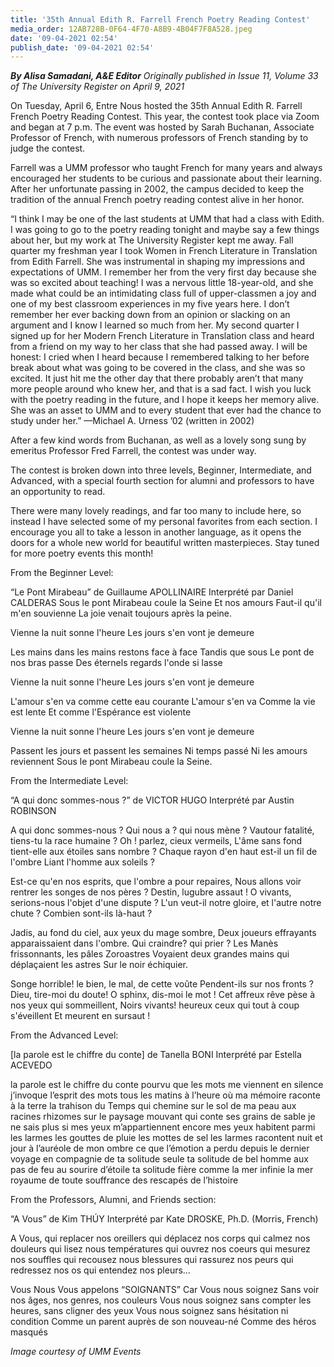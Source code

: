 ```yaml
---
title: '35th Annual Edith R. Farrell French Poetry Reading Contest'
media_order: 12AB728B-0F64-4F70-A8B9-4B04F7F8A528.jpeg
date: '09-04-2021 02:54'
publish_date: '09-04-2021 02:54'
---
```


_**By Alisa Samadani, A&E Editor** Originally published in Issue 11, Volume 33 of The University Register on April 9, 2021_

On Tuesday, April 6, Entre Nous hosted the 35th Annual Edith R. Farrell French Poetry Reading Contest. This year, the contest took place via Zoom and began at 7 p.m. The event was hosted by Sarah Buchanan, Associate Professor of French, with numerous professors of French standing by to judge the contest.

Farrell was a UMM professor who taught French for many years and always encouraged her students to be curious and passionate about their learning. After her unfortunate passing in 2002, the campus decided to keep the tradition of the annual French poetry reading contest alive in her honor.

“I think I may be one of the last students at UMM that had a class with Edith. I was going to go to the poetry reading tonight and maybe say a few things about her, but my work at The University Register kept me away. Fall quarter my freshman year I took Women in French Literature in Translation from Edith Farrell. She was instrumental in shaping my impressions and expectations of UMM. I remember her from the very first day because she was so excited about teaching! I was a nervous little 18-year-old, and she made what could be an intimidating class full of upper-classmen a joy and one of my best classroom experiences in my five years here. I don’t remember her ever backing down from an opinion or slacking on an argument and I know I learned so much from her. My second quarter I signed up for her Modern French Literature in Translation class and heard from a friend on my way to her class that she had passed away. I will be honest: I cried when I heard because I remembered talking to her before break about what was going to be covered in the class, and she was so excited. It just hit me the other day that there probably aren’t that many more people around who knew her, and that is a sad fact. I wish you luck with the poetry reading in the future, and I hope it keeps her memory alive. She was an asset to UMM and to every student that ever had the chance to study under her.” —Michael A. Urness ’02 (written in 2002)

After a few kind words from Buchanan, as well as a lovely song sung by emeritus Professor Fred Farrell, the contest was under way.

The contest is broken down into three levels, Beginner, Intermediate, and Advanced, with a special fourth section for alumni and professors to have an opportunity to read.

There were many lovely readings, and far too many to include here, so instead I have selected some of my personal favorites from each section. I encourage you all to take a lesson in another language, as it opens the doors for a whole new world for beautiful written masterpieces. Stay tuned for more poetry events this month!

From the Beginner Level:

“Le Pont Mirabeau” de Guillaume APOLLINAIRE 
Interprété par Daniel CALDERAS 
Sous le pont Mirabeau coule la Seine 
Et nos amours 
Faut-il qu'il m'en souvienne 
La joie venait toujours après la peine. 

Vienne la nuit sonne l'heure 
Les jours s'en vont je demeure 

Les mains dans les mains restons face à face 
Tandis que sous 
Le pont de nos bras passe 
Des éternels regards l'onde si lasse 

Vienne la nuit sonne l'heure
Les jours s'en vont je demeure 

L'amour s'en va comme cette eau courante 
L'amour s'en va 
Comme la vie est lente 
Et comme l'Espérance est violente 

Vienne la nuit sonne l'heure 
Les jours s'en vont je demeure 

Passent les jours et passent les semaines 
Ni temps passé 
Ni les amours reviennent 
Sous le pont Mirabeau coule la Seine. 

From the Intermediate Level:

“A qui donc sommes-nous ?” de VICTOR HUGO 
Interprété par Austin ROBINSON 

A qui donc sommes-nous ? Qui nous a ? qui nous mène ? 
Vautour fatalité, tiens-tu la race humaine 
? Oh ! parlez, cieux vermeils, 
L'âme sans fond tient-elle aux étoiles sans nombre ? 
Chaque rayon d'en haut est-il un fil de l'ombre 
Liant l'homme aux soleils ?

Est-ce qu'en nos esprits, que l'ombre a pour repaires, 
Nous allons voir rentrer les songes de nos pères ? 
Destin, lugubre assaut ! O vivants, serions-nous l'objet d'une dispute ? 
L'un veut-il notre gloire, et l'autre notre chute ? 
Combien sont-ils là-haut ? 

Jadis, au fond du ciel, aux yeux du mage sombre, 
Deux joueurs effrayants apparaissaient dans l'ombre. 
Qui craindre? qui prier ? 
Les Manès frissonnants, les pâles Zoroastres 
Voyaient deux grandes mains qui déplaçaient les astres
 Sur le noir échiquier. 

Songe horrible! le bien, le mal, de cette voûte 
Pendent-ils sur nos fronts ? Dieu, tire-moi du doute! 
O sphinx, dis-moi le mot ! 
Cet affreux rêve pèse à nos yeux qui sommeillent, 
Noirs vivants! heureux ceux qui tout à coup s'éveillent 
Et meurent en sursaut !

From the Advanced Level:

[la parole est le chiffre du conte] de Tanella BONI Interprété par Estella ACEVEDO 

la parole est le chiffre du conte 
pourvu que les mots me viennent en silence 
j’invoque l’esprit des mots 
tous les matins à l’heure où ma mémoire 
raconte à la terre 
la trahison du Temps qui chemine 
sur le sol de ma peau 
aux racines rhizomes 
sur le paysage mouvant 
qui conte ses grains de sable 
je ne sais plus 
si mes yeux m’appartiennent encore 
mes yeux habitent parmi les larmes 
les gouttes de pluie les mottes de sel 
les larmes racontent nuit et jour 
à l’auréole de mon ombre 
ce que l’émotion a perdu 
depuis le dernier voyage 
en compagnie de ta solitude seule 
ta solitude de bel homme 
aux pas de feu au sourire d’étoile 
ta solitude fière comme la mer infinie 
la mer royaume de toute souffrance 
des rescapés de l’histoire 

From the Professors, Alumni, and Friends section:

“A Vous” de Kim THÚY 
Interprété par Kate DROSKE, Ph.D. (Morris, French)

A Vous, 
qui replacer nos oreillers 
qui déplacez nos corps 
qui calmez nos douleurs 
qui lisez nous températures 
qui ouvrez nos coeurs 
qui mesurez nos souffles 
qui recousez nous blessures 
qui rassurez nos peurs 
qui redressez nos os 
qui entendez nos pleurs…

Vous 
Nous Vous appelons “SOIGNANTS” 
Car Vous nous soignez 
Sans voir nos âges, nos genres, nos couleurs 
Vous nous soignez sans compter les heures, sans cligner des yeux 
Vous nous soignez sans hésitation ni condition 
Comme un parent auprès de son nouveau-né 
Comme des héros masqués 

_Image courtesy of UMM Events_